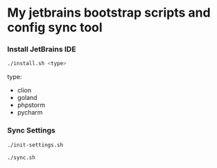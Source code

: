 # My jetbrains bootstrap scripts and config sync tool

### Install JetBrains IDE
```bash
./install.sh <type>
```
type: 
* clion
* goland
* phpstorm
* pycharm

### Sync Settings

```bash
./init-settings.sh
```

```bash
./sync.sh
```

